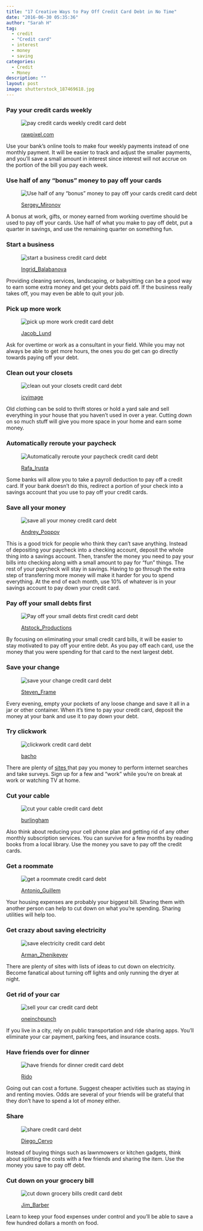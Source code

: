 ```yaml
---
title: "17 Creative Ways to Pay Off Credit Card Debt in No Time"
date: "2016-06-30 05:35:36"
author: "Sarah H"
tag:
  - credit
  - "Credit card"
  - interest
  - money
  - saving
categories:
  - Credit
  - Money
description: ""
layout: post
image: shutterstock_187469618.jpg
---
```


### Pay your credit cards weekly

<figure aria-describedby="caption-attachment-4024" class="wp-caption alignnone" id="attachment_4024" style="width: 700px">

![pay credit cards weekly credit card debt](/posts/shutterstock_342979073.jpg)<figcaption class="wp-caption-text" id="caption-attachment-4024">[rawpixel.com](http://www.shutterstock.com/pic-342979073/stock-photo-calender-planner-organization-management-remind-concept.htm)

</figcaption></figure>

Use your bank’s online tools to make four weekly payments instead of one monthly payment. It will be easier to track and adjust the smaller payments, and you’ll save a small amount in interest since interest will not accrue on the portion of the bill you pay each week.

### Use half of any “bonus” money to pay off your cards

<figure aria-describedby="caption-attachment-4026" class="wp-caption alignnone" id="attachment_4026" style="width: 700px">

![Use half of any “bonus” money to pay off your cards credit card debt](/posts/shutterstock_77241736.jpg)<figcaption class="wp-caption-text" id="caption-attachment-4026">[Sergey_Mironov](http://www.shutterstock.com/pic-77241736/stock-photo-businessman-counts-money.html)

</figcaption></figure>

A bonus at work, gifts, or money earned from working overtime should be used to pay off your cards. Use half of what you make to pay off debt, put a quarter in savings, and use the remaining quarter on something fun.

### Start a business

<figure aria-describedby="caption-attachment-4027" class="wp-caption alignnone" id="attachment_4027" style="width: 700px">

![start a business credit card debt](/posts/shutterstock_51764395.jpg)<figcaption class="wp-caption-text" id="caption-attachment-4027">[Ingrid_Balabanova](http://www.shutterstock.com/pic-51764395/stock-photo-man-laying-sod-for-new-garden-lawn.html)</figcaption></figure>

Providing cleaning services, landscaping, or babysitting can be a good way to earn some extra money and get your debts paid off. If the business really takes off, you may even be able to quit your job.

### Pick up more work

<figure aria-describedby="caption-attachment-4028" class="wp-caption alignnone" id="attachment_4028" style="width: 700px">

![pick up more work credit card debt](/posts/shutterstock_428795917.jpg)<figcaption class="wp-caption-text" id="caption-attachment-4028">[Jacob_Lund](http://www.shutterstock.com/pic-428795917/stock-photo-portrait-of-cafe-owner-wearing-a-hat-and-apron-standing-at-the-counter-and-looking-away-barista.html)</figcaption></figure>

Ask for overtime or work as a consultant in your field. While you may not always be able to get more hours, the ones you do get can go directly towards paying off your debt.

### Clean out your closets

<figure aria-describedby="caption-attachment-4029" class="wp-caption alignnone" id="attachment_4029" style="width: 700px">

![clean out your closets credit card debt](/posts/shutterstock_12337675.jpg)<figcaption class="wp-caption-text" id="caption-attachment-4029">[icyimage](http://www.shutterstock.com/pic-12337675/stock-photo-housewife-putting-clothes-on-available-space-hanger-shelves.html)</figcaption></figure>

Old clothing can be sold to thrift stores or hold a yard sale and sell everything in your house that you haven’t used in over a year. Cutting down on so much stuff will give you more space in your home and earn some money.

### Automatically reroute your paycheck

<figure aria-describedby="caption-attachment-4030" class="wp-caption alignnone" id="attachment_4030" style="width: 700px">

![Automatically reroute your paycheck credit card debt](/posts/shutterstock_1406245.jpg)<figcaption class="wp-caption-text" id="caption-attachment-4030">[Rafa_Irusta](http://www.shutterstock.com/pic-1406245/stock-photo-blank-invoice-with-pen-and-money-dollars-on-white-background.html)

</figcaption></figure>

Some banks will allow you to take a payroll deduction to pay off a credit card. If your bank doesn’t do this, redirect a portion of your check into a savings account that you use to pay off your credit cards.

### Save all your money

<figure aria-describedby="caption-attachment-4031" class="wp-caption alignnone" id="attachment_4031" style="width: 700px">

![save all your money credit card debt](/posts/shutterstock_224295640.jpg)<figcaption class="wp-caption-text" id="caption-attachment-4031">[Andrey_Poppov](http://www.shutterstock.com/pic-224295640/stock-photo-piggybank-looking-at-calculator-isolated-on-white.html)</figcaption></figure>

This is a good trick for people who think they can’t save anything. Instead of depositing your paycheck into a checking account, deposit the whole thing into a savings account. Then, transfer the money you need to pay your bills into checking along with a small amount to pay for “fun” things. The rest of your paycheck will stay in savings. Having to go through the extra step of transferring more money will make it harder for you to spend everything. At the end of each month, use 10% of whatever is in your savings account to pay down your credit card.

### Pay off your small debts first

<figure aria-describedby="caption-attachment-4032" class="wp-caption alignnone" id="attachment_4032" style="width: 700px">

![Pay off your small debts first credit card debt](/posts/shutterstock_209123032.jpg)<figcaption class="wp-caption-text" id="caption-attachment-4032">[Atstock_Productions](http://www.shutterstock.com/pic-209123032/stock-photo-hand-receiving-money-from-businessman-united-states-dollar-usd-bills.html)</figcaption></figure>

By focusing on eliminating your small credit card bills, it will be easier to stay motivated to pay off your entire debt. As you pay off each card, use the money that you were spending for that card to the next largest debt.

### Save your change

<figure aria-describedby="caption-attachment-4033" class="wp-caption alignnone" id="attachment_4033" style="width: 700px">

![save your change credit card debt](/posts/shutterstock_244678267.jpg)<figcaption class="wp-caption-text" id="caption-attachment-4033">[Steven_Frame](http://www.shutterstock.com/pic-244678267/stock-photo-man-drops-money-into-a-glass-jar-for-a-savings-account.html)</figcaption></figure>

Every evening, empty your pockets of any loose change and save it all in a jar or other container. When it’s time to pay your credit card, deposit the money at your bank and use it to pay down your debt.

### Try clickwork

<figure aria-describedby="caption-attachment-4034" class="wp-caption alignnone" id="attachment_4034" style="width: 700px">

![clickwork credit card debt](/posts/shutterstock_187469618.jpg)<figcaption class="wp-caption-text" id="caption-attachment-4034">[bacho](http://www.shutterstock.com/pic-187469618/stock-photo-businessman-is-working-on-tablet-and-using-smart-phone-in-office-with-laptop.html)

</figcaption></figure>

There are plenty of [ sites ](http://www.swagbucks.com/refer/sh81)that pay you money to perform internet searches and take surveys. Sign up for a few and “work” while you’re on break at work or watching TV at home.

### Cut your cable

<figure aria-describedby="caption-attachment-4035" class="wp-caption alignnone" id="attachment_4035" style="width: 700px">

![cut your cable credit card debt](/posts/shutterstock_222366613.jpg)<figcaption class="wp-caption-text" id="caption-attachment-4035">[burlingham](http://www.shutterstock.com/pic-222366613/stock-photo-cutting-cable-tv-cable.html)

</figcaption></figure>

Also think about reducing your cell phone plan and getting rid of any other monthly subscription services. You can survive for a few months by reading books from a local library. Use the money you save to pay off the credit cards.

### Get a roommate

<figure aria-describedby="caption-attachment-4036" class="wp-caption alignnone" id="attachment_4036" style="width: 700px">

![get a roommate credit card debt](/posts/shutterstock_331055099.jpg)<figcaption class="wp-caption-text" id="caption-attachment-4036">[Antonio_Guillem](http://www.shutterstock.com/pic-331055099/stock-photo-happy-couple-moving-house-and-taking-measure-together-for-the-furniture.html)

</figcaption></figure>

Your housing expenses are probably your biggest bill. Sharing them with another person can help to cut down on what you’re spending. Sharing utilities will help too.

### Get crazy about saving electricity

<figure aria-describedby="caption-attachment-4037" class="wp-caption alignnone" id="attachment_4037" style="width: 700px">

![save electricity credit card debt](/posts/shutterstock_309129578.jpg)<figcaption class="wp-caption-text" id="caption-attachment-4037">[Arman_Zhenikeyev](http://www.shutterstock.com/pic-309129578/stock-photo-human-hand-holding-energy-saving-lamp-at-the-blackboard.html)</figcaption></figure>

There are plenty of sites with lists of ideas to cut down on electricity. Become fanatical about turning off lights and only running the dryer at night.

### Get rid of your car

<figure aria-describedby="caption-attachment-4038" class="wp-caption alignnone" id="attachment_4038" style="width: 700px">

![sell your car credit card debt](/posts/shutterstock_223938919.jpg)<figcaption class="wp-caption-text" id="caption-attachment-4038">[oneinchpunch](http://www.shutterstock.com/pic-223938919/stock-photo-car-sales-one-person-sells-car-and-gives-the-key-to-the-new-owner.html)

</figcaption></figure>

If you live in a city, rely on public transportation and ride sharing apps. You’ll eliminate your car payment, parking fees, and insurance costs.

### Have friends over for dinner

<figure aria-describedby="caption-attachment-4039" class="wp-caption alignnone" id="attachment_4039" style="width: 700px">

![have friends for dinner credit card debt](/posts/shutterstock_146199644.jpg)<figcaption class="wp-caption-text" id="caption-attachment-4039">[Rido](http://www.shutterstock.com/pic-146199644/stock-photo-group-of-happy-young-friends-having-dinner-at-patio.html)</figcaption></figure>

Going out can cost a fortune. Suggest cheaper activities such as staying in and renting movies. Odds are several of your friends will be grateful that they don’t have to spend a lot of money either.

### Share

<figure aria-describedby="caption-attachment-4040" class="wp-caption alignnone" id="attachment_4040" style="width: 700px">

![share credit card debt](/posts/shutterstock_33819196.jpg)<figcaption class="wp-caption-text" id="caption-attachment-4040">[Diego_Cervo](http://www.shutterstock.com/pic-33819196/stock-photo-close-up-of-two-mechanics-sharing-metal-spanner.html)</figcaption></figure>

Instead of buying things such as lawnmowers or kitchen gadgets, think about splitting the costs with a few friends and sharing the item. Use the money you save to pay off debt.

### Cut down on your grocery bill

<figure aria-describedby="caption-attachment-4041" class="wp-caption alignnone" id="attachment_4041" style="width: 700px">

![cut down grocery bills credit card debt](/posts/shutterstock_64804909.jpg)<figcaption class="wp-caption-text" id="caption-attachment-4041">[Jim_Barber](http://www.shutterstock.com/pic-64804909/stock-photo-savings-coupons-and-scissors-shot-on-shopping-bags-with-soft-drop-shadow.html)

</figcaption></figure>

Learn to keep your food expenses under control and you’ll be able to save a few hundred dollars a month on food.
